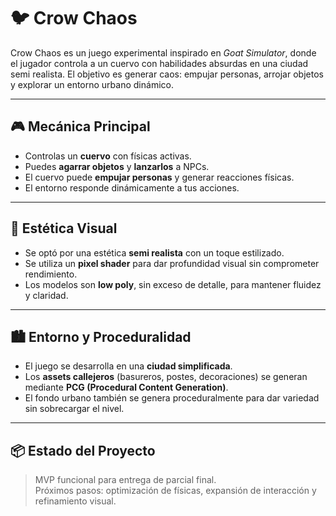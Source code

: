 # 🐦 Crow Chaos

Crow Chaos es un juego experimental inspirado en *Goat Simulator*, donde el jugador controla a un cuervo con habilidades absurdas en una ciudad semi realista. El objetivo es generar caos: empujar personas, arrojar objetos y explorar un entorno urbano dinámico.

---

## 🎮 Mecánica Principal

- Controlas un **cuervo** con físicas activas.
- Puedes **agarrar objetos** y **lanzarlos** a NPCs.
- El cuervo puede **empujar personas** y generar reacciones físicas.
- El entorno responde dinámicamente a tus acciones.

---

## 🎨 Estética Visual

- Se optó por una estética **semi realista** con un toque estilizado.
- Se utiliza un **pixel shader** para dar profundidad visual sin comprometer rendimiento.
- Los modelos son **low poly**, sin exceso de detalle, para mantener fluidez y claridad.

---

## 🏙️ Entorno y Proceduralidad

- El juego se desarrolla en una **ciudad simplificada**.
- Los **assets callejeros** (basureros, postes, decoraciones) se generan mediante **PCG (Procedural Content Generation)**.
- El fondo urbano también se genera proceduralmente para dar variedad sin sobrecargar el nivel.

---

## 📦 Estado del Proyecto

> MVP funcional para entrega de parcial final.  
> Próximos pasos: optimización de físicas, expansión de interacción y refinamiento visual.
